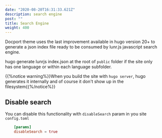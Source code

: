 ```yaml
---
date: "2020-08-20T16:31:33.621Z"
description: search engine
post: ""
title: Search Engine
weight: 400
---
```



Docport theme uses the last improvement available in hugo version 20+ to generate a json index file ready to be consumed by lunr.js javascript search engine.

hugo generate lunrjs index.json at the root of `public` folder if the site only has one language or within each language subfolder. 

{{%notice warning%}}When you build the site with `hugo server`, hugo generates it internally and of course it don't show up in the filesystem{{%/notice%}}


## Disable search
You can disable this functionality with `disableSearch` param in you site `config.toml`


``` toml
	[params]
	disableSearch = true
```
